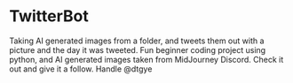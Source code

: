 # TwitterBot
Taking AI generated images from a folder, and tweets them out with a picture and the day it was tweeted. 
Fun beginner coding project using python, and
AI generated images taken from MidJourney Discord. Check it out and give it a follow. Handle @dtgye
